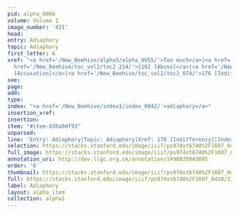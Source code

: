 ```yaml
---
pid: alpha_0006
volume: Volume 1
image_number: '431'
head: 
entry: Adiaphory
topic: Adiaphory
first_letter: A
xref: "<a href='/New_Beehive/alpha5/alpha_0955/'>Too much</a>|<a href='/New_Beehive/alpha4/alpha_0920/'>Superfluity</a>|<a
  href='/New_Beehive/toc_vol2/toc2_214/'>1102 [Abuse]</a>|<a href='/New_Beehive/toc_vol2/toc2_088/'>278
  [Accusation]</a>|<a href='/New_Beehive/toc_vol2/toc2_074/'>176 [Indifferency]</a>"
see: 
page: 
add: 
type: 
index: "<a href='/New_Beehive/index1/index_0042/'>adiaphory</a>"
insertion_xref: 
insertion: 
item: "#item-d38a0df93"
unparsed: 
line: 'Entry: Adiaphory|Topic: Adiaphory|Xref: 176 [Indifferency]|Index: adiaphory|#item-d38a0df93'
selection: https://stacks.stanford.edu/image/iiif/ps974xt6740%2F1607_0430/232,2763,3234,432/full/0/default.jpg
full_image: https://stacks.stanford.edu/image/iiif/ps974xt6740%2F1607_0430/full/full/0/default.jpg
annotation_uri: http://dev.llgc.org.uk/annotation/1490035043095
order: '6'
thumbnail: https://stacks.stanford.edu/image/iiif/ps974xt6740%2F1607_0430/232,2763,600,180/250,/0/default.jpg
full: https://stacks.stanford.edu/image/iiif/ps974xt6740%2F1607_0430/232,2763,3234,432/full/0/default.jpg
label: Adiaphory
layout: alpha_item
collection: alpha1
---
```

